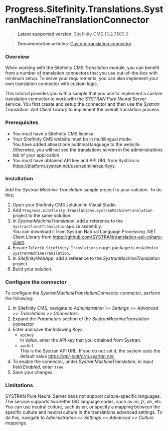 Progress.Sitefinity.Translations.SystranMachineTranslationConnector
===========================================

>**Latest supported version**: Sitefinity CMS 13.2.7500.0

>**Documentation articles**: [Custom translation connector](https://www.progress.com/documentation/sitefinity-cms/custom-translation-connector)

### Overview

When working with the Sitefinity CMS *Translation* module, you can benefit from a number of translation connectors that you use out-of-the-box with minimum setup. To serve your requirements, you can also implement your own translation connector with custom logic. 

This tutorial provides you with a sample that you use to implement a custom translation connector to work with the *SYSTRAN Pure Neural Server* service. You first create and setup the connector and then use the *Systran Translation .Net Client Library* to implement the overall translation process.   

### Prerequisites
- You must have a Sitefinity CMS license.
- Your Sitefinity CMS website must be in multilingual mode.  
 You have added atleast one additinal language to the website. Otherwise, you will not see the translations screen in the administrations tab of your application.
- You must have obtained API key and API URL from Systran.io https://platform.systran.net/user/admin#/apiKeys.

### Installation

Add the *Systran Machine Translation* sample project to your solution. To do this:

1. Open your Sitefinity CMS solution in Visual Studio.
2. Add `Progress.Sitefinity.Translations.SystranMachineTranslation` project to the same solution.
3. In _SystranMachineTranslation_, add a reference to the `SystranClientTranslationApiLib` assembly.  
 You can download it from Systran Natural Language Processing .NET Client Library from https://github.com/SYSTRAN/translation-api-csharp-client.
4. Ensure `Telerik.Sitefinity.Translations` nuget package is installed in `SystranMachineTranslation`.
5. In _SitefinityWebApp_, add a reference to the *SystranMachineTranslation* project.
6. Build your solution.

### Configure the connector

To configure the *SystranMachineTranslationConnector* connector, perform the following:

1. In Sitefinity CMS, navigate to _Administration >> Settings >> Advanced >> Translations >> Connectors_.
2. Expand the _Parameters_ section of the _SystranMachineTranslation_ connector
3. Enter and save the following _Keys_:   
   - `apiKey`  
    In <i>Value</i>, enter the API key that you obtained from Systran.
   - `apiUrl`  
    This is the Systran API URL. If you do not set it, the system uses the default value *https://api-platform.systran.net*.
3. To enable the connector, under _SystranMachineTranslation_, in input field _Enabled_, enter `true`.
4. Save your changes.

### Limitations

SYSTRAN Pure Neural Server deos not support culture-specific languages. The service supports two-letter ISO language codes, such as _en_, _fr_, _de_, etc. You can use neutral culture, such as _en_, or specify a mapping between the specific culture and neutral culture in the translations advanced settings. To do this, navigate to <i>Administration >> Settings >> Advanced >> Culture mappings</i>.
